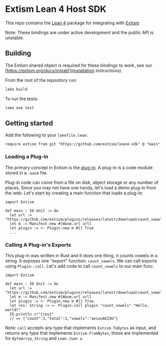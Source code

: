 # Extism Lean 4 Host SDK

This repo contains the [Lean 4](https://github.com/leanprover/lean4) package for integrating with [Extism](https://github.com/extism/extism)

Note: These bindings are under active development and the public API is unstable. 

## Building

The Extism shared object is required for these bindings to work, see our [https://extism.org/docs/install/](installation instructions).

From the root of the repository run:

```sh
lake build
```

To run the tests:

```sh
lake exe test
```

## Getting started

Add the following to your `lakefile.lean`:

```
require extism from git "https://github.com/extism/lean4-sdk" @ "main"
```

### Loading a Plug-in


The primary concept in Extism is the [plug-in](https://extism.org/docs/concepts/plug-in). A plug-in is a code module stored in a `.wasm` file.

Plug-in code can come from a file on disk, object storage or any number of places. Since you may not have one handy, let's load a demo plug-in from the web. Let's
start by creating a main function that loads a plug-in:

```
import Extism

def main : IO Unit := do
  let url := "https://github.com/extism/plugins/releases/latest/download/count_vowels.wasm"
  let m := Manifest.new #[Wasm.url url]
  let plugin := <- Plugin.new m #[] True
  ...
```

### Calling A Plug-in's Exports

This plug-in was written in Rust and it does one thing, it counts vowels in a string. It exposes one "export" function: `count_vowels`. We can call exports using `Plugin::call`.
Let's add code to call `count_vowels` to our main func:

```
import Extism

def main : IO Unit := do
  let url := "https://github.com/extism/plugins/releases/latest/download/count_vowels.wasm"
  let m := Manifest.new #[Wasm.url url]
  let plugin := <- Plugin.new m #[] True
  let res: String := <- Plugin.call plugin "count_vowels" "Hello, world!"
  IO.println s!"{res}"
  // => {"count":3,"total":3,"vowels":"aeiouAEIOU"}
```

Note: `call` accepts any type that implements `Extism.ToBytes` as input, and returns any type that implements 
`Extism.FromBytes`, these are implemented for `ByteArray`, `String` and `Lean.Json a`


